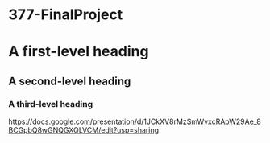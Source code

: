 # 377-FinalProject


# A first-level heading
## A second-level heading
### A third-level heading
https://docs.google.com/presentation/d/1JCkXV8rMzSmWvxcRApW29Ae_8BCGpbQ8wGNQGXQLVCM/edit?usp=sharing
